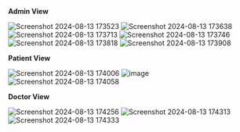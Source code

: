 **Admin View**

![Screenshot 2024-08-13 173523](https://github.com/user-attachments/assets/bd8fa830-fa75-4115-a813-61eea928a551)
![Screenshot 2024-08-13 173638](https://github.com/user-attachments/assets/535bc52c-b490-4eca-920f-69da5ef26dfd)
![Screenshot 2024-08-13 173713](https://github.com/user-attachments/assets/6c7cd1e6-bbfe-435a-942e-8dba8752dd76)
![Screenshot 2024-08-13 173746](https://github.com/user-attachments/assets/df9fb41c-d8b3-4195-a0ea-f83a434309ce)
![Screenshot 2024-08-13 173818](https://github.com/user-attachments/assets/f1144d57-c11b-4ad2-a680-19d16f6d7a1a)
![Screenshot 2024-08-13 173908](https://github.com/user-attachments/assets/7540689a-819e-476d-9fc6-3f70bf7e7d14)

**Patient View**

![Screenshot 2024-08-13 174006](https://github.com/user-attachments/assets/f924c8cb-4f54-4aa3-89f5-9a3b9973ef49)
![image](https://github.com/user-attachments/assets/4a8a98ac-7fea-47ba-b1d4-290a5a3574d3)
![Screenshot 2024-08-13 174058](https://github.com/user-attachments/assets/a28589b7-605e-4327-b75e-99a13df75bc9)

**Doctor View**

![Screenshot 2024-08-13 174256](https://github.com/user-attachments/assets/05df648c-d704-48a7-a2db-24d4a86953da)
![Screenshot 2024-08-13 174313](https://github.com/user-attachments/assets/c4566815-ae23-471a-a7e2-91a619a37e06)
![Screenshot 2024-08-13 174333](https://github.com/user-attachments/assets/76faa105-3ab2-40cf-893a-c5ee5076ebd4)
